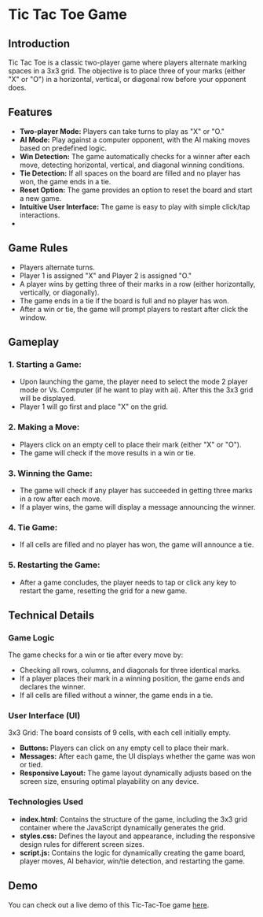 # Tic Tac Toe Game 

## Introduction

  Tic Tac Toe is a classic two-player game where players alternate marking spaces in a 3x3 grid. The objective is to place three of your marks (either "X" or "O") in a horizontal, vertical, or diagonal row before your opponent does.

## Features

- **Two-player Mode:** Players can take turns to play as "X" or "O."
- **AI Mode:** Play against a computer opponent, with the AI making moves based on predefined logic.
- **Win Detection:** The game automatically checks for a winner after each move, detecting horizontal, vertical, and diagonal winning conditions.
- **Tie Detection:** If all spaces on the board are filled and no player has won, the game ends in a tie.
- **Reset Option:** The game provides an option to reset the board and start a new game.
- **Intuitive User Interface:** The game is easy to play with simple click/tap interactions.
- 

## Game Rules
- Players alternate turns.
- Player 1 is assigned "X" and Player 2 is assigned "O."
- A player wins by getting three of their marks in a row (either horizontally, vertically, or diagonally).
- The game ends in a tie if the board is full and no player has won.
- After a win or tie, the game will prompt players to restart after click the window.


## Gameplay

### 1. Starting a Game:
   - Upon launching the game, the player need to select the mode 2 player mode or Vs. Computer (if he want to play with ai). After this the 3x3 grid will be displayed.
   - Player 1 will go first and place "X" on the grid.
  ### 2. Making a Move:
   - Players click on an empty cell to place their mark (either "X" or "O").
   - The game will check if the move results in a win or tie.
  ### 3. Winning the Game:
   - The game will check if any player has succeeded in getting three marks in a row after each move.
   - If a player wins, the game will display a message announcing the winner.
  ### 4. Tie Game:
   - If all cells are filled and no player has won, the game will announce a tie.
  ### 5. Restarting the Game:
   - After a game concludes, the player needs to tap or click any key to restart the game, resetting the grid for a new game.

     

## Technical Details

### Game Logic
  The game checks for a win or tie after every move by:

  - Checking all rows, columns, and diagonals for three identical marks.
  - If a player places their mark in a winning position, the game ends and declares the winner.
  - If all cells are filled without a winner, the game ends in a tie.


### User Interface (UI)

3x3 Grid: The board consists of 9 cells, with each cell initially empty.
- **Buttons:** Players can click on any empty cell to place their mark.
- **Messages:** After each game, the UI displays whether the game was won or tied.
- **Responsive Layout:** The game layout dynamically adjusts based on the screen size, ensuring optimal playability on any device.

### Technologies Used

- **index.html:** Contains the structure of the game, including the 3x3 grid container where the JavaScript dynamically generates the grid.
- **styles.css:** Defines the layout and appearance, including the responsive design rules for different screen sizes.
- **script.js:** Contains the logic for dynamically creating the game board, player moves, AI behavior, win/tie detection, and restarting the game.

## Demo

You can check out a live demo of this Tic-Tac-Toe game [here](https://root-tester.github.io/Tic-Tac-Toe/Tic-Tac-Toe).



